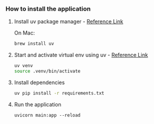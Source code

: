 ### How to install the application 
1. Install uv package manager - [Reference Link](https://docs.astral.sh/uv/getting-started/installation/)
    
    On Mac:
    ```sh
    brew install uv
    ```
2. Start and activate virtual env using uv - [Reference Link](https://fastapi.tiangolo.com/virtual-environments/#create-a-virtual-environment)
    ```sh
    uv venv
    source .venv/bin/activate
    ```
3. Install dependencies
    ```sh
    uv pip install -r requirements.txt
    ```
4. Run the application
    ```
    uvicorn main:app --reload
    ```

